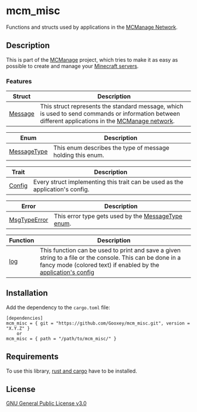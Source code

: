 # mcm_misc
Functions and structs used by applications in the [MCManage Network](https://github.com/Gooxey/MCManage.git).

## Description
This is part of the [MCManage](https://github.com/Gooxey/MCManage.git) project, which tries to make it as easy as possible to create and manage your [Minecraft servers](https://www.minecraft.net).

### Features
| Struct | Description |
|--------|-------------|
| [Message](./src/message/mod.rs) | This struct represents the standard message, which is used to send commands or information between different applications in the [MCManage network](https://github.com/Gooxey/MCManage.git). |

| Enum | Description |
|------|-------------|
| [MessageType](./src/message/message_type/mod.rs) | This enum describes the type of message holding this enum. |

| Trait | Description |
|-------|-------------|
| [Config](./src/config.rs) | Every struct implementing this trait can be used as the application's config. |

| Error | Description |
|-------|-------------|
| [MsgTypeError](./src/message/message_type/msg_type_error.rs) | This error type gets used by the [MessageType enum](./src/message/message_type/mod.rs). |

| Function | Description |
|----------|-------------|
| [log](./src/log/mod.rs) | This function can be used to print and save a given string to a file or the console. This can be done in a fancy mode (colored text) if enabled by the [application's config](./src/config.rs) |

## Installation
Add the dependency to the `cargo.toml` file:
```
[dependencies]
mcm_misc = { git = "https://github.com/Gooxey/mcm_misc.git", version = "X.Y.Z" }
    or
mcm_misc = { path = "/path/to/mcm_misc/" }
```

## Requirements
To use this library, [rust and cargo](https://www.rust-lang.org/tools/install) have to be installed.

## License
[GNU General Public License v3.0](https://choosealicense.com/licenses/gpl-3.0/)
